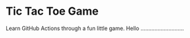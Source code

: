 # Tic Tac Toe Game

Learn GitHub Actions through a fun little game. Hello ............................
